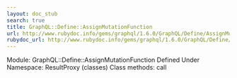 ```yaml
---
layout: doc_stub
search: true
title: GraphQL::Define::AssignMutationFunction
url: http://www.rubydoc.info/gems/graphql/1.6.0/GraphQL/Define/AssignMutationFunction
rubydoc_url: http://www.rubydoc.info/gems/graphql/1.6.0/GraphQL/Define/AssignMutationFunction
---
```


Module: GraphQL::Define::AssignMutationFunction
Defined Under Namespace:
ResultProxy (classes)
Class methods:
call

